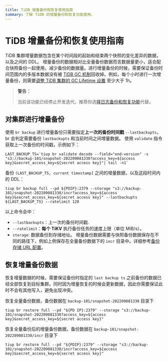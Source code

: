 ```yaml
---
title: TiDB 增量备份和恢复使用指南
summary: 了解 TiDB 的增量备份和恢复功能使用。
---
```


# TiDB 增量备份和恢复使用指南

TiDB 集群增量数据包含在某个时间段的起始和结束两个快照的变化差异的数据，以及之间的 DDL。 增量备份的数据相对比全量备份数据而言数据量更小，适合配合快照备份一起使用，减少备份的数据量。进行增量备份的时候，需要保证备份时间范围内的多版本数据没有被 [TiDB GC 机制](/garbage-collection-overview.md)回收掉。例如，每个小时进行一次增量备份，则需要[调整 TiDB 集群的 GC Lifetime 设置](/system-variables.md#tidb_gc_life_time-从-v50-版本开始引入) 至少大于 1h。

> **警告：**
>
> 当前该功能已经停止开发迭代，推荐你选[择日志备份和恢复功能](/br/br-pitr-guide.md)代替。

## 对集群进行增量备份

使用 `br backup` 进行增量备份只需要指定**上一次的备份时间戳** `--lastbackupts`，br 会判定需要备份 `lastbackupts` 和当前时间之间增量数据。 使用 `validate` 指令获取上一次备份的时间戳，示例如下：

```shell
LAST_BACKUP_TS=`tiup br validate decode --field="end-version" -s "s3://backup-101/snapshot-202209081330?access_key=${access key}&secret_access_key=${secret access key}"| tail -n1`
```

备份 `(LAST_BACKUP_TS, current timestamp]` 之间的增量数据，以及这段时间内的 DDL：

```shell
tiup br backup full --pd ${PDIP}:2379 --storage "s3://backup-101/snapshot-202209081330/incr?access_key=${access key}&secret_access_key=${secret access key}" --lastbackupts ${LAST_BACKUP_TS} --ratelimit 128 
```

以上命令会中：

- `--lastbackupts`：上一次的备份时间戳.
- `--ratelimit`：**每个 TiKV** 执行备份任务的速度上限（单位 MiB/s）。
- `storage`: 数据备份到存储地址。 增量备份数据需要与快照备份数据保存在不同的路径下，例如上例保存在全量备份数据下的 `incr` 目录中。详细参考[备份存储 URL 配置](/br/backup-and-restore-storages.md#url-格式)。

## 恢复增量备份数据

恢复增量数据的时候，需要保证备份时指定的 `last backup ts` 之前备份的数据已经全部恢复到目标集群。同时因为增量恢复的时候会更新数据，因此你需要保证此时不会有其他写入，避免出现冲突。

恢复全量备份数据，备份数据在 `backup-101/snapshot-202209081330` 目录下

```shell
tiup br restore full --pd "${PD IP}:2379" --storage "s3://backup-101/snapshot-202209081330?access_key=${access key}&secret_access_key=${secret access key}"
```

恢复全量备份后的增量备份数据，备份数据在 `backup-101/snapshot-202209081330/incr` 目录下

```shell
tiup br restore full --pd "${PDIP}:2379" --storage "s3://backup-101/snapshot-202209081330/incr?access_key=${access key}&secret_access_key=${secret access key}"
```

